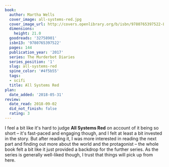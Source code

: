 ```yaml
---
book:
  author: Martha Wells
  cover_image: all-systems-red.jpg
  cover_image_url: http://covers.openlibrary.org/b/isbn/9780765397522-L.jpg
  dimensions:
    height: 21.0
  goodreads: '32758901'
  isbn13: '9780765397522'
  pages: 144
  publication_year: '2017'
  series: The Murderbot Diaries
  series_position: '1'
  slug: all-systems-red
  spine_color: '#4f5b55'
  tags:
  - scifi
  title: All Systems Red
plan:
  date_added: '2018-05-31'
review:
  date_read: 2018-09-02
  did_not_finish: false
  rating: 3
---
```


I feel a bit like it's hard to judge **All Systems Red** on account of it being so short – it's fast-paced and engaging though, and I felt at least a bit invested in the story. But after reading it, I was more interested in reading the next part and finding out more about the world and the protagonist – the whole book felt a bit like it just provided a backdrop for the further series. As the series is generally well-liked though, I trust that things will pick up from here.

